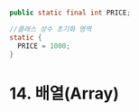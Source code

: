 ```java

public static final int PRICE;

//클래스 상수 초기화 영역
static {
  PRICE = 1000;
}
```

# 14. 배열(Array)
